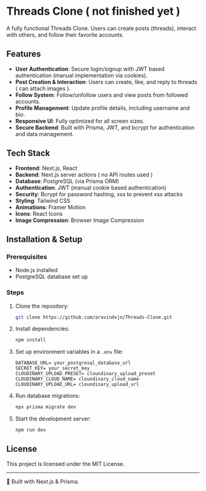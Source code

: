 # Threads Clone ( not finished yet )

A fully functional Threads Clone. Users can create posts (threads), interact with others, and follow their favorite accounts.

## Features

- **User Authentication**: Secure login/signup with JWT based authentication (manual implementation via cookies).
- **Post Creation & Interaction**: Users can create, like, and reply to threads ( can attach images ).
- **Follow System**: Follow/unfollow users and view posts from followed accounts.
- **Profile Management**: Update profile details, including username and bio.
- **Responsive UI**: Fully optimized for all screen sizes.
- **Secure Backend**: Built with Prisma, JWT, and bcrypt for authentication and data management.

## Tech Stack

- **Frontend**: Next.js, React
- **Backend**: Next.js server actions ( no API routes used )
- **Database**: PostgreSQL (via Prisma ORM)
- **Authentication**: JWT (manual cookie based authentication)
- **Security**: Bcrypt for password hashing, xss to prevent xss attacks
- **Styling**: Tailwind CSS
- **Animations**: Framer Motion
- **Icons**: React Icons
- **Image Compression**: Browser Image Compression

## Installation & Setup

### Prerequisites

- Node.js installed
- PostgreSQL database set up

### Steps

1. Clone the repository:

   ```sh
   git clone https://github.com/aravindvjn/Threads-Clone.git
   ```

2. Install dependencies:

   ```sh
   npm install
   ```

3. Set up environment variables in a `.env` file:

   ```env
   DATABASE_URL= your_postgresql_database_url
   SECRET_KEY= your_secret_key
   CLOUDINARY_UPLOAD_PRESET= cloundinary_upload_preset
   CLOUDINARY_CLOUD_NAME= cloundinary_cloud_name
   CLOUDINARY_UPLOAD_URL= cloundinary_upload_url

   ```

4. Run database migrations:

   ```sh
   npx prisma migrate dev
   ```

5. Start the development server:
   ```sh
   npm run dev
   ```

## License

This project is licensed under the MIT License.

---

🚀 Built with Next.js & Prisma.
